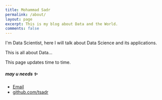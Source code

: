 ```yaml
---
title: Mohammad Sadr
permalink: /about/
layout: page
excerpt: This is my blog about Data and the World.
comments: false
---
```

I'm Data Scientist, here I will talk about Data Science and its applications.

This is all about Data…

This page updates time to time.

##### may u needs ✨

- <a href="mailto:{{ site.author.email }}">Email</a>
- <a href="https://github.com/{{ site.author.github }}" target="_blank">github.com/tsadr</a>
